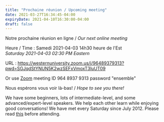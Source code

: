 ```yaml
---
title: "Prochaine réunion / Upcoming meeting"
date: 2021-03-27T16:34:45-04:00
expiryDate: 2021-04-10T16:30:00-04:00
draft: false
---
```


Notre prochaine réunion en ligne / _Our next online meeting_

Heure / Time
: Samedi 2021-04-03 14h30 heure de l'Est  
  _Saturday 2021-04-03 02:30 PM Eastern_

URL
: https://westernuniversity.zoom.us/j/96489379313?pwd=SGJqdStYNUN5K2wzSEFxVmoxT3luUT09

Or use [Zoom](https://zoom.us/) meeting ID 964 8937 9313 password "ensemble"
<!--more-->

Nous espérons vous voir là-bas! / _Hope to see you there!_

We have some beginners, lots of intermediate-level, and some advanced/expert-level speakers. We help each other learn while enjoying good conversations! We have met every Saturday since July 2012. Please read [this](/about/) before attending.

